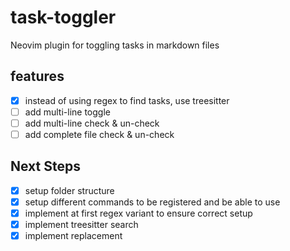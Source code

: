# task-toggler
Neovim plugin for toggling  tasks in markdown files

## features

* [x] instead of using regex to find tasks, use treesitter
* [ ] add multi-line toggle
* [ ] add multi-line check & un-check
* [ ] add complete file check & un-check

## Next Steps

* [x] setup folder structure
* [x] setup different commands to be registered and be able to use
* [x] implement at first regex variant to ensure correct setup
* [x] implement treesitter search
* [x] implement replacement
